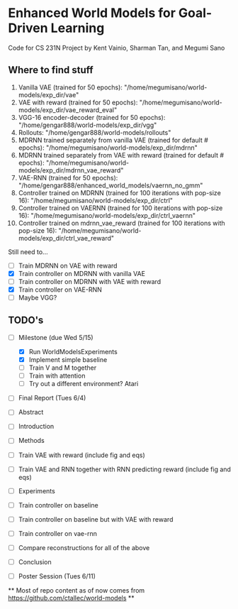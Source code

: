 # Enhanced World Models for Goal-Driven Learning
Code for CS 231N Project by Kent Vainio, Sharman Tan, and Megumi Sano

## Where to find stuff 
1. Vanilla VAE (trained for 50 epochs): "/home/megumisano/world-models/exp_dir/vae"
2. VAE with reward (trained for 50 epochs): "/home/megumisano/world-models/exp_dir/vae_reward_eval"
3. VGG-16 encoder-decoder (trained for 50 epochs): "/home/gengar888/world-models/exp_dir/vgg"
4. Rollouts: "/home/gengar888/world-models/rollouts" 
5. MDRNN trained separately from vanilla VAE (trained for default # epochs): "/home/megumisano/world-models/exp_dir/mdrnn"
6. MDRNN trained separately from VAE with reward (trained for default # epochs): "/home/megumisano/world-models/exp_dir/mdrnn_vae_reward"
7. VAE-RNN (trained for 50 epochs): "/home/gengar888/enhanced_world_models/vaernn_no_gmm"
8. Controller trained on MDRNN (trained for 100 iterations with pop-size 16): "/home/megumisano/world-models/exp_dir/ctrl"
9. Controller trained on VAERNN (trained for 100 iterations with pop-size 16): "/home/megumisano/world-models/exp_dir/ctrl_vaernn"
10. Controller trained on mdrnn_vae_reward (trained for 100 iterations with pop-size 16): "/home/megumisano/world-models/exp_dir/ctrl_vae_reward"

Still need to...
- [ ] Train MDRNN on VAE with reward 
- [x] Train controller on MDRNN with vanilla VAE 
- [ ] Train controller on MDRNN with VAE with reward 
- [x] Train controller on VAE-RNN 
- [ ] Maybe VGG? 

## TODO's 
- [ ] Milestone (due Wed 5/15) 
  - [x] Run WorldModelsExperiments 
  - [x] Implement simple baseline 
  - [ ] Train V and M together 
  - [ ] Train with attention 
  - [ ] Try out a different environment? Atari

- [ ] Final Report (Tues 6/4) 
 - [ ] Abstract 
 - [ ] Introduction
 - [ ] Methods 
  - [ ] Train VAE with reward (include fig and eqs) 
  - [ ] Train VAE and RNN together with RNN predicting reward (include fig and eqs) 
 - [ ] Experiments 
  - [ ] Train controller on baseline 
  - [ ] Train controller on baseline but with VAE with reward 
  - [ ] Train controller on vae-rnn 
  - [ ] Compare reconstructions for all of the above 
 - [ ] Conclusion 
 
- [ ] Poster Session (Tues 6/11) 

** Most of repo content as of now comes from https://github.com/ctallec/world-models **
